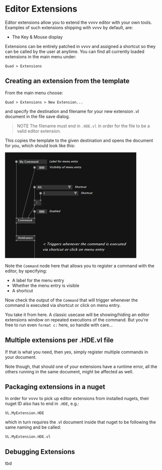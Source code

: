 # Editor Extensions

Editor extensions allow you to extend the vvvv editor with your own tools. Examples of such extensions shipping with vvvv by default, are:

- The Key & Mouse display

Extensions can be entirely patched in vvvv and assigned a shortcut so they can be called by the user at anytime. You can find all currently loaded extensions in the main menu under:

    Quad > Extensions

## Creating an extension from the template

From the main menu choose:

    Quad > Extensions > New Extension...

and specify the destination and filename for your new extension .vl document in the file save dialog.

> NOTE
> The filename must end in `.HDE.vl` in order for the file to be a valid editor extension.

This copies the template to the given destination and opens the document for you, which should look like this:

![](extension-command.png)

Note the `Command` node here that allows you to register a command with the editor, by specifying:
- A label for the menu entry
- Whether the menu entry is visible
- A shortcut

Now check the output of the `Command` that will trigger whenever the command is executed via shortcut or click on menu entry.

You take it from here. A classic usecase will be showing/hiding an editor extensions window on repeated executions of the command. But you're free to run even `format c:` here, so handle with care...

## Multiple extensions per .HDE.vl file
If that is what you need, then yes, simply register multiple commands in your document. 

Note though, that should one of your extensions have a runtime error, all the others running in the same document, might be affected as well. 

## Packaging extensions in a nuget
In order for vvvv to pick up editor extensions from installed nugets, their nuget ID also has to end in `.HDE`, e.g.:

    VL.MyExtension.HDE

which in turn requires the .vl document inside that nuget to be following the same naming and be called:

    VL.MyExtension.HDE.vl

## Debugging Extensions
tbd